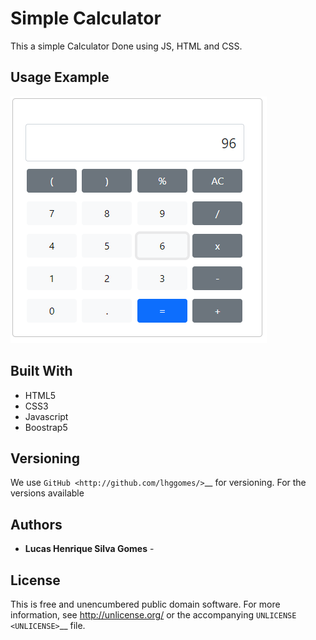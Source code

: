 # Simple Calculator

This a simple Calculator Done using JS, HTML and CSS.

Usage Example
----------

<img src="docs/example.png" alt="Example"/>


Built With
----------

- HTML5
- CSS3
- Javascript
- Boostrap5

Versioning
----------

We use `GitHub <http://github.com/lhggomes/>`__ for versioning. For the
versions available

Authors
-------

-  **Lucas Henrique Silva Gomes** -

License
-------

This is free and unencumbered public domain software. For more
information, see http://unlicense.org/ or the accompanying
`UNLICENSE <UNLICENSE>`__ file.

